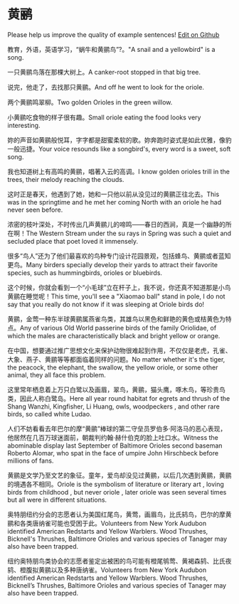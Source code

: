 # 黄鹂

Please help us improve the quality of example sentences! [Edit on Github](https://github.com/jiyushe/jiyu-example-sentence-source/blob/main/chinese/huangli.md)

<p><span class="chinese">教育，外语，英语学习，“蜗牛和黄鹂鸟”?。</span><span class="english">"A snail and a yellowbird" is a song.</span></p>

<p><span class="chinese">一只黄鹂鸟落在那棵大树上。</span><span class="english">A canker-root stopped in that big tree.</span></p>

<p><span class="chinese">说完，他走了，去找那只黄鹂。</span><span class="english">And off he went to look for the oriole.</span></p>

<p><span class="chinese">两个黄鹂鸣翠柳。</span><span class="english">Two golden Orioles in the green willow.</span></p>

<p><span class="chinese">小黄鹂吃食物的样子很有趣。</span><span class="english">Small oriole eating the food looks very interesting.</span></p>

<p><span class="chinese">妳的声音如黄鹂般悦耳，字字都是甜蜜柔软的歌。妳奔跑时姿式是如此优雅，像豹一般迅捷。</span><span class="english">Your voice resounds like a songbird's, every word is a sweet, soft song.</span></p>

<p><span class="chinese">我也知道树上有高鸣的黄鹂，唱著入云的高调。</span><span class="english">I know golden orioles trill in the trees, their melody reaching the clouds.</span></p>

<p><span class="chinese">这时正是春天，他遇到了她，她和一只他以前从没见过的黄鹂正往北去。</span><span class="english">This was in the springtime and he met her coming North with an oriole he had never seen before.</span></p>

<p><span class="chinese">浓密的枝叶深处，不时传出几声黄鹂儿的啼鸣——春日的西涧，真是一个幽静的所在啊！</span><span class="english">The Western Stream under the su rays in Spring was such a quiet and secluded place that poet loved it immensely.</span></p>

<p><span class="chinese">很多“鸟人”还为了他们最喜欢的鸟种专门设计花园景观，包括蜂鸟、黄鹂或者蓝知更鸟。</span><span class="english">Many birders specially develop their yards to attract their favorite species, such as hummingbirds, orioles or bluebirds.</span></p>

<p><span class="chinese">这个时候，你就会看到一个“小毛球”立在杆子上，我不说，你还真不知道那是小鸟黄鹂在睡觉呢！</span><span class="english">This time, you'll see a "Xiaomao ball" stand in pole, I do not say that you really do not know if it was sleeping at Oriole birds do!</span></p>

<p><span class="chinese">黄鹂，金莺一种东半球黄鹂属燕雀鸟类，其雄鸟以黑色和鲜艳的黄色或桔黄色为特点。</span><span class="english">Any of various Old World passerine birds of the family Oriolidae, of which the males are characteristically black and bright yellow or orange.</span></p>

<p><span class="chinese">在中国，想要通过推广思想文化来保护动物很难起到作用，不仅仅是老虎，孔雀、大象、燕子、黄鹂等等都面临着同样的问题。</span><span class="english">No matter whether it's the tiger, the peacock, the elephant, the swallow, the yellow oriole, or some other animal, they all face this problem.</span></p>

<p><span class="chinese">这里常年栖息着上万只白鹭以及画眉，翠鸟，黄鹂，猫头鹰，啄木鸟，等珍贵鸟类，因此人称白鹭岛。</span><span class="english">Here all year round habitat for egrets and thrush of the Shang Wanzhi, Kingfisher, Li Huang, owls, woodpeckers , and other rare birds, so called white Ludao.</span></p>

<p><span class="chinese">人们不妨看看去年巴尔的摩“黄鹂”棒球的第二守垒员罗伯多·阿洛马的恶心表现，他居然在几百万球迷面前，朝裁判约翰·赫什伯克的脸上吐口水。</span><span class="english">Witness the abominable display last September of Baltimore Orioles second baseman Roberto Alomar, who spat in the face of umpire John Hirschbeck before millions of fans.</span></p>

<p><span class="chinese">黄鹂是文学乃至文艺的象征。童年，爱鸟却没见过黄鹂，以后几次遇到黄鹂，黄鹂的境遇各不相同。</span><span class="english">Oriole is the symbolism of literature or literary art , loving birds from childhood , but never oriole , later oriole was seen several times but all were in different situations.</span></p>

<p><span class="chinese">奥特朋纽约分会的志愿者认为美国红尾鸟，黄莺，画眉鸟，比氏鸫鸟，巴尔的摩黄鹂和各类唐纳雀可能也受困于此。</span><span class="english">Volunteers from New York Audubon identified American Redstarts and Yellow Warblers. Wood Thrushes, Bicknell's Thrushes, Baltimore Orioles and various species of Tanager may also have been trapped.</span></p>

<p><span class="chinese">纽约奥特朋鸟类协会的志愿者鉴定出被困的鸟可能有橙尾鸲莺、黄褐森鸫、比氏夜鸫、橙腹拟黄鹂以及多种唐纳雀。</span><span class="english">Volunteers from New York Audubon identified American Redstarts and Yellow Warblers. Wood Thrushes, Bicknell’s Thrushes, Baltimore Orioles and various species of Tanager may also have been trapped.</span></p>

